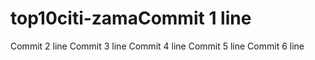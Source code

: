 # top10citi-zamaCommit 1 line
Commit 2 line
Commit 3 line
Commit 4 line
Commit 5 line
Commit 6 line

